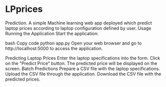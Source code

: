 # LPprices
Prediction.
A simple Machine learning web app deployed which predict laptop prices according to laptop configuration defined by user.
Usage
Running the Application
Start the application:

bash
Copy code
python app.py
Open your web browser and go to http://localhost:5000 to access the application.

Predicting Laptop Prices
Enter the laptop specifications into the form.
Click on the "Predict Price" button.
The predicted price will be displayed on the screen.
Batch Predictions
Prepare a CSV file with the laptop specifications.
Upload the CSV file through the application.
Download the CSV file with the predicted prices.
